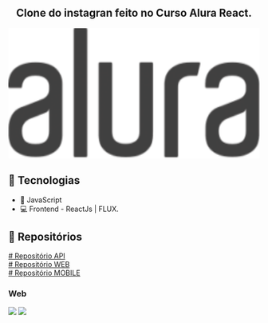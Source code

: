 <h2 align="center">
Clone do instagran feito no Curso Alura React.</br>
</h2>
 
<p align="center"> 
 <img height="260"
    src=".github/alura-dark-300.png"/>
</p>
 
## :rocket: Tecnologias
- :blue_book: JavaScript
- :computer: Frontend - ReactJs | FLUX.

## :open_file_folder: Repositórios
<a href="https://github.com/MitchellSymington/gobarber-api"># Repositório API</a> </br>
<a href="https://github.com/MitchellSymington/gobarber-web"># Repositório WEB</a> </br>
<a href="https://github.com/MitchellSymington/gobarber"># Repositório MOBILE</a> </br>


### Web
<p float="left"> 
 <img src=".github/Captura de Tela 2020-10-26 às 16.51.20.png"/>
 <img src=".github/Captura de Tela 2020-10-26 às 16.51.20.png"/>
</p>



```Tecnologias

```
